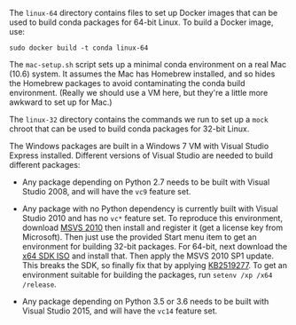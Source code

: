The `linux-64` directory contains files to set up Docker images that
can be used to build conda packages for 64-bit Linux. To build a Docker
image, use:

    sudo docker build -t conda linux-64

The `mac-setup.sh` script sets up a minimal conda environment on a real
Mac (10.6) system. It assumes the Mac has Homebrew installed, and so hides
the Homebrew packages to avoid contaminating the conda build environment.
(Really we should use a VM here, but they're a little more awkward to
set up for Mac.)

The `linux-32` directory contains the commands we run to set up a `mock`
chroot that can be used to build conda packages for 32-bit Linux.

The Windows packages are built in a Windows 7 VM with Visual Studio Express
installed. Different versions of Visual Studio are needed to build different
packages:

 - Any package depending on Python 2.7 needs to be built with Visual Studio
   2008, and will have the `vc9` feature set.

 - Any package with no Python dependency is currently built with Visual
   Studio 2010 and has no `vc*` feature set. To reproduce this environment,
   download [MSVS 2010](http://download.microsoft.com/download/1/E/5/1E5F1C0A-0D5B-426A-A603-1798B951DDAE/VS2010Express1.iso)
   then install and register it (get a license key from Microsoft). Then just
   use the provided Start menu item to get an environment for building 32-bit
   packages. For 64-bit, next download the [x64 SDK ISO](http://download.microsoft.com/download/F/1/0/F10113F5-B750-4969-A255-274341AC6BCE/GRMSDKX_EN_DVD.iso)
   and install that. Then apply the MSVS 2010 SP1 update. This breaks the SDK,
   so finally fix that by applying [KB2519277](https://support.microsoft.com/en-us/kb/2519277).
   To get an environment suitable for building the packages, run
   `setenv /xp /x64 /release`.

 - Any package depending on Python 3.5 or 3.6 needs to be built with
   Visual Studio 2015, and will have the `vc14` feature set.
